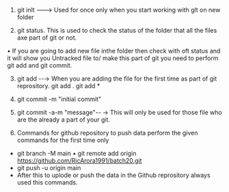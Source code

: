 1) git inlt ---> Used for once only when you start working with glt on new folder

2) git status. This is used to check the status of the folder that all the files axe part of git or not.

• If you are going to add new file inthe folder then check with oft status and it will show you Untracked file to/ make this part of git you need to perform git add and git commit.

3) git add --→ When you are adding the file for the first time as part of git reprository.
   git add .
   git add *

4) git commit -m "initial commit"

5) git commit -a-m "message"-- → This will only be used for those file who are the already a part of your git.

6) Commands for github repository to push data perform the given commands for the first time only
* git branch -M main
• git remote add origin https://github.com/RicArora1991/batch20.git
* git push -u origin main
* After this to uplode or push the data in the Github reprository always used this commands.